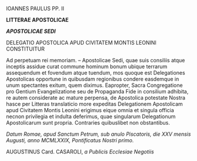 IOANNES PAULUS PP. II

**LITTERAE APOSTOLICAE**

***APOSTOLICAE SEDI***

DELEGATIO APOSTOLICA APUD CIVITATEM MONTIS LEONINI CONSTITUITUR

Ad perpetuam rei memoriam. – Apostolicae Sedi, quae suis consiliis atque inceptis assidue curat commune hominum bonum ubique terrarum assequendum et fovendum atque tuendum, mos quoque est Delegationes Apostolicas opportune in quibusdam regionibus condere easdemque in unum spectantes exitum, quem diximus. Eapropter, Sacra Congregatione pro Gentium Evangelizatione seu de Propaganda Fide in consilium adhibita, re autem considerate ac mature perpensa, de Apostolica potestate Nostra hasce per Litteras translaticio more expeditas Delegationem Apostolicam apud Civitatem Montis Leonini erigimus eique omnia et singula officia necnon privilegia et indulta deferimus, quae singularum Delegationum Apostolicarum sunt propria. Contraries quibuslibet non obstantibus.

*Datum Romae, apud Sanctum Petrum, sub anulo Piscatoris, die XXV mensis Augusti, anno MCMLXXIX, Pontificatus Nostri primo.*

AUGUSTINUS Card. CASAROLI, *a Publicis Ecclesiae Negotiis*